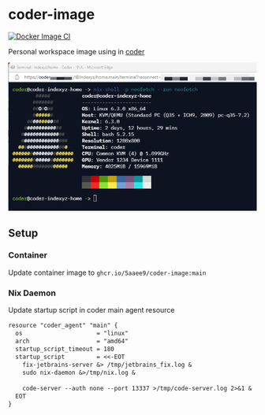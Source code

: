 # coder-image
[![Docker Image CI](https://github.com/5aaee9/coder-image/actions/workflows/build.yaml/badge.svg)](https://github.com/5aaee9/coder-image/actions/workflows/build.yaml)

Personal workspace image using in [coder](https://coder.com/)

![neofetch](.github/images/neofetch.png)

## Setup

### Container

Update container image to `ghcr.io/5aaee9/coder-image:main`

### Nix Daemon

Update startup script in coder main agent resource

```
resource "coder_agent" "main" {
  os                     = "linux"
  arch                   = "amd64"
  startup_script_timeout = 180
  startup_script         = <<-EOT
    fix-jetbrains-server &> /tmp/jetbrains_fix.log &
    sudo nix-daemon &>/tmp/nix.log &

    code-server --auth none --port 13337 >/tmp/code-server.log 2>&1 &
  EOT
}
```
